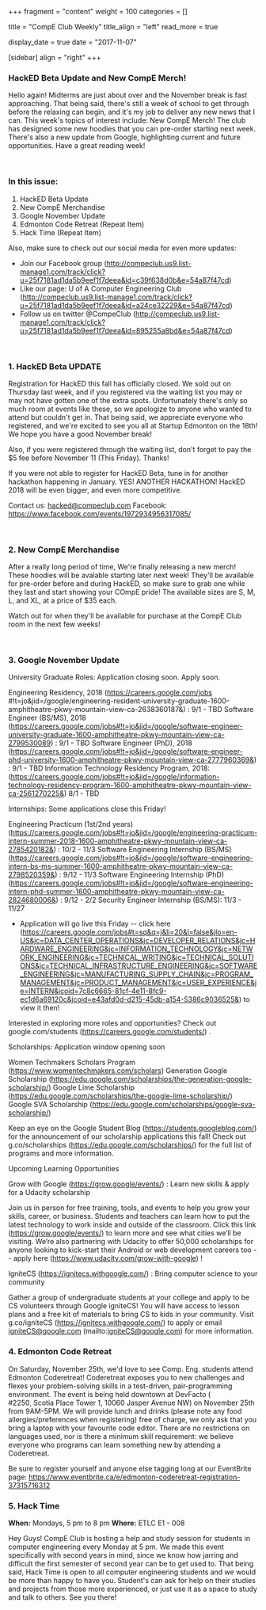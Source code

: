 
+++
fragment = "content"
weight = 100
categories = []

title = "CompE Club Weekly"
title_align = "left"
read_more = true

display_date = true
date = "2017-11-07" 

[sidebar]
  align = "right"
+++
    

### HackED Beta Update and New CompE Merch!

Hello again! Midterms are just about over and the November break is fast approaching. That being said, there's still a week of school to get through before the relaxing can begin, and it's my job to deliver any new news that I can. This week's topics of interest include: New CompE Merch! The club has designed some new hoodies that you can pre-order starting next week. There's also a new update from Google, highlighting current and future opportunities. Have a great reading week!

</br>

### In this issue:

1. HackED Beta Update
2. New CompE Merchandise
3. Google November Update
4. Edmonton Code Retreat (Repeat Item)
5. Hack Time (Repeat Item)

Also, make sure to check out our social media for even more updates:
* Join our Facebook group (http://compeclub.us9.list-manage1.com/track/click?u=25f7181ad1da5b9eef1f7deea&id=c39f638d0b&e=54a87f47cd)
* Like our page: U of A Computer Engineering Club (http://compeclub.us9.list-manage1.com/track/click?u=25f7181ad1da5b9eef1f7deea&id=a24ce32229&e=54a87f47cd)
* Follow us on twitter @CompeClub (http://compeclub.us9.list-manage1.com/track/click?u=25f7181ad1da5b9eef1f7deea&id=895255a8bd&e=54a87f47cd)

</br>

### 1. HackED Beta UPDATE


Registration for HackED this fall has officially closed. We sold out on Thursday last week, and if you registered via the waiting list you may or may not have gotten one of the extra spots. Unfortunately there's only so much room at events like these, so we apologize to anyone who wanted to attend but couldn't get in. That being said, we appreciate everyone who registered, and we're excited to see you all at Startup Edmonton on the 18th! We hope you have a good November break!

Also, if you were registered through the waiting list, don't forget to pay the $5 fee before November 11 (This Friday). Thanks!

If you were not able to register for HackED Beta, tune in for another hackathon happening in January. YES! ANOTHER HACKATHON! HackED 2018 will be even bigger, and even more competitive.

Contact us: hacked@compeclub.com
Facebook: https://www.facebook.com/events/1972934956317085/


</br>

### 2. New CompE Merchandise


After a really long period of time, We're finally releasing a new merch! These hoodies will be avalable starting later next week!  They'll be available for pre-order before and during HackED, so make sure to grab one while they last and start showing your COmpE pride! The available sizes are S, M, L, and XL, at a price of $35 each.

Watch out for when they'll be available for purchase at the CompE Club room in the next few weeks!

</br>

### 3. Google November Update



University Graduate Roles: Application closing soon. Apply soon.

Engineering Residency, 2018 (https://careers.google.com/jobs</br>
#!t=jo&jid=/google/engineering-resident-university-graduate-1600-amphitheatre-pkwy-mountain-view-ca-2638360187&) : 9/1 - TBD
Software Engineer (BS/MS), 2018 (https://careers.google.com/jobs#!t=jo&jid=/google/software-engineer-university-graduate-1600-amphitheatre-pkwy-mountain-view-ca-2799530089) : 9/1 - TBD
Software Engineer (PhD), 2018 (https://careers.google.com/jobs#!t=jo&jid=/google/software-engineer-phd-university-1600-amphitheatre-pkwy-mountain-view-ca-2777960369&) : 9/1 - TBD
Information Technology Residency Program, 2018: (https://careers.google.com/jobs#!t=jo&jid=/google/information-technology-residency-program-1600-amphitheatre-pkwy-mountain-view-ca-2561270225&) 8/1 - TBD

Internships: Some applications close this Friday!

Engineering Practicum (1st/2nd years) (https://careers.google.com/jobs#!t=jo&jid=/google/engineering-practicum-intern-summer-2018-1600-amphitheatre-pkwy-mountain-view-ca-2785420182&) : 10/2 - 11/3
Software Engineering Internship (BS/MS) (https://careers.google.com/jobs#!t=jo&jid=/google/software-engineering-intern-bs-ms-summer-1600-amphitheatre-pkwy-mountain-view-ca-2798520359&) : 9/12 - 11/3
Software Engineering Internship (PhD) (https://careers.google.com/jobs#!t=jo&jid=/google/software-engineering-intern-phd-summer-1600-amphitheatre-pkwy-mountain-view-ca-2824680006&) : 9/12 - 2/2
Security Engineer Internship (BS/MS): 11/3 - 11/27
* Application will go live this Friday -- click here (https://careers.google.com/jobs#t=sq&q=j&li=20&l=false&jlo=en-US&jc=DATA_CENTER_OPERATIONS&jc=DEVELOPER_RELATIONS&jc=HARDWARE_ENGINEERING&jc=INFORMATION_TECHNOLOGY&jc=NETWORK_ENGINEERING&jc=TECHNICAL_WRITING&jc=TECHNICAL_SOLUTIONS&jc=TECHNICAL_INFRASTRUCTURE_ENGINEERING&jc=SOFTWARE_ENGINEERING&jc=MANUFACTURING_SUPPLY_CHAIN&jc=PROGRAM_MANAGEMENT&jc=PRODUCT_MANAGEMENT&jc=USER_EXPERIENCE&je=INTERN&jcoid=7c8c6665-81cf-4e11-8fc9-ec1d6a69120c&jcoid=e43afd0d-d215-45db-a154-5386c9036525&) to view it then!

Interested in exploring more roles and opportunities? Check out google.com/students (https://careers.google.com/students/) .


Scholarships: Application window opening soon

Women Techmakers Scholars Program (https://www.womentechmakers.com/scholars)
Generation Google Scholarship (https://edu.google.com/scholarships/the-generation-google-scholarship/)
Google Lime Scholarship (https://edu.google.com/scholarships/the-google-lime-scholarship/)
Google SVA Scholarship (https://edu.google.com/scholarships/google-sva-scholarship/)


Keep an eye on the Google Student Blog (https://students.googleblog.com/) for the announcement of our scholarship applications this fall! Check out g.co/scholarships (https://edu.google.com/scholarships/) for the full list of programs and more information.


Upcoming Learning Opportunities

Grow with Google (https://grow.google/events/) : Learn new skills & apply for a Udacity scholarship

Join us in person for free training, tools, and events to help you grow your skills, career, or business. Students and teachers can learn how to put the latest technology to work inside and outside of the classroom. Click this link (https://grow.google/events/) to learn more and see what cities we’ll be visiting. We’re also partnering with Udacity to offer 50,000 scholarships for anyone looking to kick-start their Android or web development careers too -- apply here (https://www.udacity.com/grow-with-google) !


IgniteCS (https://ignitecs.withgoogle.com/) : Bring computer science to your community

Gather a group of undergraduate students at your college and apply to be CS volunteers through Google igniteCS! You will have access to lesson plans and a free kit of materials to bring CS to kids in your community. Visit g.co/igniteCS (https://ignitecs.withgoogle.com/) to apply or email igniteCS@google.com (mailto:igniteCS@google.com) for more information.


### 4. Edmonton Code Retreat

On Saturday, November 25th, we'd love to see Comp. Eng. students attend Edmonton Coderetreat! Coderetreat exposes you to new challenges and flexes your problem-solving skills in a test-driven, pair-programming environment. The event is being held downtown at DevFacto (</br>
#2250, Scotia Place Tower 1, 10060 Jasper Avenue NW) on November 25th from 9AM-5PM.  We will provide lunch and drinks (please note any food allergies/preferences when registering) free of charge, we only ask that you bring a laptop with your favourite code editor.  There are no restrictions on languages used, nor is there a minimum skill requirement: we believe everyone who programs can learn something new by attending a Coderetreat.

Be sure to register yourself and anyone else tagging long at our EventBrite page: https://www.eventbrite.ca/e/edmonton-coderetreat-registration-37315716312


### 5. Hack Time

**When:** Mondays, 5 pm to 8 pm
**Where:** ETLC E1 - 008

Hey Guys! CompE Club is hosting a help and study session for students in computer engineering every Monday at 5 pm. We made this event specifically with second years in mind, since we know how jarring and difficult the first semester of second year can be to get used to. That being said, Hack Time is open to all computer engineering students and we would be more than happy to have you. Student's can ask for help on their studies and projects from those more experienced, or just use it as a space to study and talk to others. See you there!


</br>
